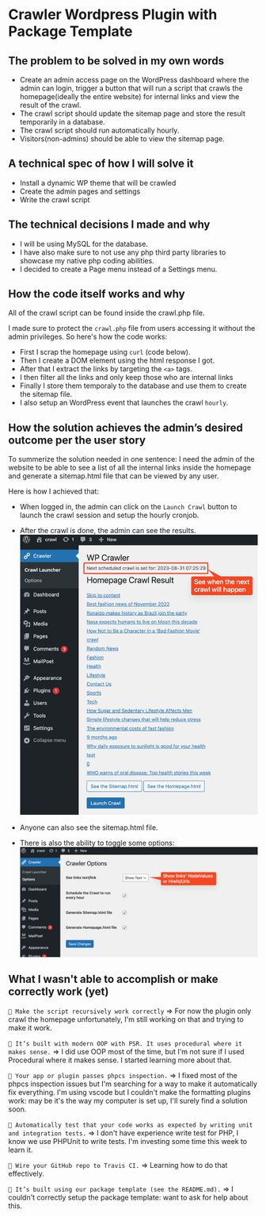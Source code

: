 # Crawler Wordpress Plugin with Package Template

## **The problem to be solved in my own words**

- Create an admin access page on the WordPress dashboard
  where the admin can login, trigger a button that will
  run a script that crawls the homepage(ideally the entire website)
  for internal links and view the result of the crawl.
- The crawl script should update the sitemap page
  and store the result temporarily in a database.
- The crawl script should run automatically hourly.
- Visitors(non-admins) should be able to view the sitemap page.

## **A technical spec of how I will solve it**

- Install a dynamic WP theme that will be crawled
- Create the admin pages and settings
- Write the crawl script

## **The technical decisions I made and why**

- I will be using MySQL for the database.
- I have also make sure to not use any php third party libraries to showcase my native php coding abilities.
- I decided to create a Page menu instead of a Settings menu.

## **How the code itself works and why**

All of the crawl script can be found inside the crawl.php file.

I made sure to protect the `crawl.php` file from users accessing it without the admin privileges.
So here's how the code works:

- First I scrap the homepage using `curl` (code below).
- Then I create a DOM element using the html response I got.
- After that I extract the links by targeting the `<a>` tags.
- I then filter all the links and only keep those who are internal links
- Finally I store them temporaly to the database and use them to create the sitemap file.
- I also setup an WordPress event that launches the crawl `hourly`.

## **How the solution achieves the admin’s desired outcome per the user story**

To summerize the solution needed in one sentence: I need the admin of the website to be able to see a list of all the internal links inside the homepage and generate a sitemap.html file that can be viewed by any user.

Here is how I achieved that:

- When logged in, the admin can click on the `Launch Crawl` button to launch the crawl session and setup the hourly cronjob.
- After the crawl is done, the admin can see the results.
  ![Crawl Plugin](screenshots/Plugin%20Results.png)

- Anyone can also see the sitemap.html file.
- There is also the ability to toggle some options:
  ![Crawl Plugin](screenshots/Plugin%20Options.png)

## What I wasn't able to accomplish or make correctly work (yet)

`🔻 Make the script recursively work correctly` => For now the plugin only crawl the homepage unfortunately, I'm still working on that and trying to make it work.

`🔻 It’s built with modern OOP with PSR. It uses procedural where it makes sense.` =>
I did use OOP most of the time, but I'm not sure if I used Procedural where it makes sense. I started learning more about that.

`🔻 Your app or plugin passes phpcs inspection.` =>
I fixed most of the phpcs inspection issues but I'm searching for a way to make it automatically fix everything. I'm using vscode but I couldn't make the formatting plugins work: may be it's the way my computer is set up, I'll surely find a solution soon.

`🔻 Automatically test that your code works as expected by writing unit and integration tests.` =>
I don't have experience write test for PHP, I know we use PHPUnit to write tests. I'm investing some time this week to learn it.

`🔻 Wire your GitHub repo to Travis CI.` =>
Learning how to do that effectively.

`🔻 It’s built using our package template (see the README.md).` =>
I couldn't correctly setup the package template: want to ask for help about this.
